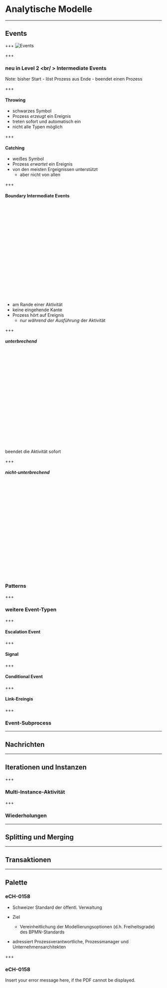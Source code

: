 # Analytische Modelle
----
## Events

+++
![Events](../img/events.png "Überblick: Events")

+++
### neu in Level 2 <br/	> Intermediate Events

Note:
bisher 
Start - löst Prozess aus
Ende - beendet einen Prozess

+++

#### Throwing

<div>
	<div class="bpmn" bpmn-src="bpmn/level2/events-throwing.bpmn"/>
</div>

* schwarzes Symbol
* Prozess _erzeugt_ ein Ereignis
* treten sofort und automatisch ein
* nicht alle Typen möglich

+++
#### Catching

<div>
	<div class="bpmn" bpmn-src="bpmn/level2/events-catching.bpmn" />
</div>

* weißes Symbol
* Prozess _erwartet_ ein Ereignis
* von den meisten Ergeignissen unterstützt
  * aber nicht von allen

+++
#### Boundary Intermediate Events

<div>
	<div class="bpmn" bpmn-src="bpmn/level2/events-boundary-interrupting.bpmn" style="height:300px" />
</div>

* am Rande einer Aktivität
* keine eingehende Kante
* Prozess hört auf Ereignis
  * nur _während der Ausführung_ der Aktivität

+++
##### unterbrechend

<div>
	<div class="bpmn" bpmn-src="bpmn/level2/events-boundary-interrupting.bpmn" style="height:300px"/>
</div>

beendet die Aktivität sofort

+++
##### nicht-unterbrechend

<div>
	<div class="bpmn" bpmn-src="bpmn/level2/events-boundary-non-interrupting.bpmn" style="height:300px" />
</div>

### Patterns

+++
### weitere Event-Typen

+++
#### Escalation Event

+++
#### Signal

+++
#### Conditional Event

+++
#### Link-Ereingis

+++
### Event-Subprocess

----
## Nachrichten

----

## Iterationen und Instanzen

+++
### Multi-Instance-Aktivität

+++
### Wiederholungen
----

## Splitting und Merging

----

## Transaktionen
----
## Palette
### eCH-0158

* Schweizer Standard der öffentl. Verwaltung
* Ziel 
	* Vereinheitlichung der Modellierungsoptionen (d.h. Freiheitsgrade) des BPMN-Standards 

* adressiert Prozessverantwortliche, Prozessmanager und Unternehmensarchitekten

+++
### eCH-0158
<div class="stretch">
  <object width="100%" height="100%" type="application/pdf" data="/attachments/eCH-0158_V1.1.pdf">
    <p>Insert your error message here, if the PDF cannot be displayed.</p>
  </object>
</div>